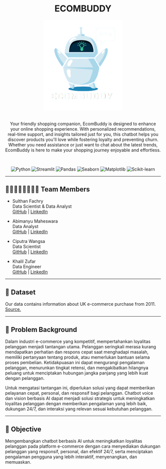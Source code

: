 <!-- [![Open in Visual Studio Code](https://classroom.github.com/assets/open-in-vscode-2e0aaae1b6195c2367325f4f02e2d04e9abb55f0b24a779b69b11b9e10269abc.svg)](https://classroom.github.com/online_ide?assignment_repo_id=15332142&assignment_repo_type=AssignmentRepo) -->


<a name="readme-top"></a>

<div align='center'>
    <h1><b>ECOMBUDDY</b></h1>
    <img src='ECOMBUDDY.png' width="256"/>
    <br><br>
    <p>Your friendly shopping companion, EcomBuddy is designed to enhance your online shopping experience. With personalized recommendations, real-time support, and insights tailored just for you, this chatbot helps you discover products you'll love while fostering loyalty and preventing churn. Whether you need assistance or just want to chat about the latest trends, EcomBuddy is here to make your shopping journey enjoyable and effortless.</p>
    <br>

![Python](https://badgen.net/badge/Python/3.9.18/blue?)
![Streamlit](https://badgen.net/badge/Streamlit/1.10.0/orange?)
![Pandas](https://badgen.net/badge/Pandas/1.4.3/blue?)
![Seaborn](https://badgen.net/badge/Seaborn/0.11.2/green?)
![Matplotlib](https://badgen.net/badge/Matplotlib/3.5.2/blue?)
![Scikit-learn](https://badgen.net/badge/scikit-learn/1.4.2/yellow?)

</div>

---

## 👨🏻‍👩🏻‍👦🏻‍👦🏻 **Team Members**
- Sulthan Fachry  
Data Scientist & Data Analyst<br>
    [GitHub](https://github.com/sulthanfi) | [LinkedIn](https://www.linkedin.com/in/sulthan-fachry-inadamar-4309b4195/)

- Abimanyu Maheswara<br>
Data Analyst<br>
    [GitHub](https://github.com/abimanyukayana) | [LinkedIn](https://www.linkedin.com/in/abimanyu-kayana-maheswara/)

- Ciputra Wangsa <br>
Data Scientist<br>
    [GitHub](https://github.com/ciputrawangsa) | [LinkedIn](https://www.linkedin.com/in/ciputra-wangsa/)

- Khalil Zufar <br>
Data Engineer<br>
    [GitHub](https://github.com/khalilzufar) | [LinkedIn](https://www.linkedin.com/in/khalil-zufar/)

--- 
## 💾 **Dataset**
Our data contains information about UK e-commerce purchase from 2011.
[Source.](https://www.kaggle.com/datasets/carrie1/ecommerce-data/data)

---
## 📝 **Problem Background**

Dalam industri e-commerce yang kompetitif, mempertahankan loyalitas pelanggan menjadi tantangan utama. Pelanggan seringkali merasa kurang mendapatkan perhatian dan respons cepat saat menghadapi masalah, memiliki pertanyaan tentang produk, atau memerlukan bantuan selama proses pembelian. Ketidakpuasan ini dapat mengurangi pengalaman pelanggan, menurunkan tingkat retensi, dan mengakibatkan hilangnya peluang untuk menciptakan hubungan jangka panjang yang lebih kuat dengan pelanggan.

Untuk mengatasi tantangan ini, diperlukan solusi yang dapat memberikan pelayanan cepat, personal, dan responsif bagi pelanggan. Chatbot voice dan vision berbasis AI dapat menjadi solusi strategis untuk meningkatkan loyalitas pelanggan dengan memberikan pengalaman yang lebih baik, dukungan 24/7, dan interaksi yang relevan sesuai kebutuhan pelanggan.

---
## 🎯 **Objective**

Mengembangkan chatbot berbasis AI untuk meningkatkan loyalitas pelanggan pada platform e-commerce dengan cara menyediakan dukungan pelanggan yang responsif, personal, dan efektif 24/7, serta menciptakan pengalaman pengguna yang lebih interaktif, menyenangkan, dan memuaskan.
